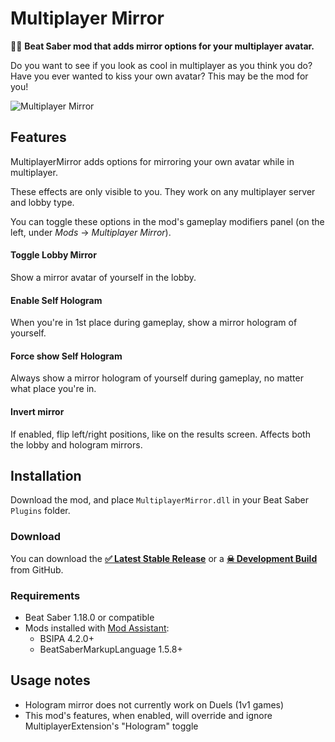 # Multiplayer Mirror
🙋‍♂️ **Beat Saber mod that adds mirror options for your multiplayer avatar.**

Do you want to see if you look as cool in multiplayer as you think you do? Have you ever wanted to kiss your own avatar? This may be the mod for you!

![Multiplayer Mirror](https://user-images.githubusercontent.com/6772638/134828025-110bb154-d1ad-4efe-8fed-fa8c97fd7dfb.png)

## Features
MultiplayerMirror adds options for mirroring your own avatar while in multiplayer.

These effects are only visible to you. They work on any multiplayer server and lobby type.

You can toggle these options in the mod's gameplay modifiers panel (on the left, under *Mods* → *Multiplayer Mirror*).

#### Toggle Lobby Mirror
Show a mirror avatar of yourself in the lobby.

#### Enable Self Hologram
When you're in 1st place during gameplay, show a mirror hologram of yourself.

#### Force show Self Hologram
Always show a mirror hologram of yourself during gameplay, no matter what place you're in.

#### Invert mirror
If enabled, flip left/right positions, like on the results screen. Affects both the lobby and hologram mirrors. 

## Installation
Download the mod, and place `MultiplayerMirror.dll` in your Beat Saber `Plugins` folder.

### Download
You can download the [**✅ Latest Stable Release**](https://github.com/roydejong/BeatSaberMultiplayerMirror/releases/latest) or a [**☠ Development Build**](https://github.com/roydejong/BeatSaberMultiplayerMirror/actions/workflows/dotnet.yml?query=is%3Asuccess+branch%3Amain) from GitHub.

### Requirements
- Beat Saber 1.18.0 or compatible
- Mods installed with [Mod Assistant](https://github.com/Assistant/ModAssistant):
  - BSIPA 4.2.0+
  - BeatSaberMarkupLanguage 1.5.8+

## Usage notes
- Hologram mirror does not currently work on Duels (1v1 games)
- This mod's features, when enabled, will override and ignore MultiplayerExtension's "Hologram" toggle
